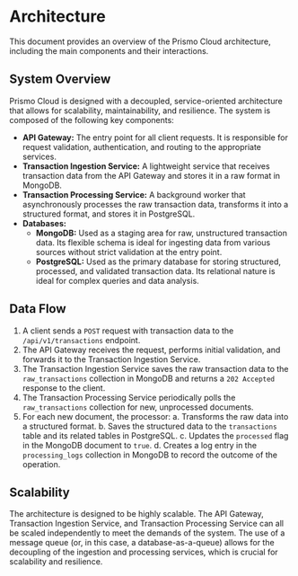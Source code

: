 # Architecture

This document provides an overview of the Prismo Cloud architecture, including the main components and their interactions.

## System Overview

Prismo Cloud is designed with a decoupled, service-oriented architecture that allows for scalability, maintainability, and resilience. The system is composed of the following key components:

- **API Gateway:** The entry point for all client requests. It is responsible for request validation, authentication, and routing to the appropriate services.
- **Transaction Ingestion Service:** A lightweight service that receives transaction data from the API Gateway and stores it in a raw format in MongoDB.
- **Transaction Processing Service:** A background worker that asynchronously processes the raw transaction data, transforms it into a structured format, and stores it in PostgreSQL.
- **Databases:**
  - **MongoDB:** Used as a staging area for raw, unstructured transaction data. Its flexible schema is ideal for ingesting data from various sources without strict validation at the entry point.
  - **PostgreSQL:** Used as the primary database for storing structured, processed, and validated transaction data. Its relational nature is ideal for complex queries and data analysis.

## Data Flow

1.  A client sends a `POST` request with transaction data to the `/api/v1/transactions` endpoint.
2.  The API Gateway receives the request, performs initial validation, and forwards it to the Transaction Ingestion Service.
3.  The Transaction Ingestion Service saves the raw transaction data to the `raw_transactions` collection in MongoDB and returns a `202 Accepted` response to the client.
4.  The Transaction Processing Service periodically polls the `raw_transactions` collection for new, unprocessed documents.
5.  For each new document, the processor:
    a.  Transforms the raw data into a structured format.
    b.  Saves the structured data to the `transactions` table and its related tables in PostgreSQL.
    c.  Updates the `processed` flag in the MongoDB document to `true`.
    d.  Creates a log entry in the `processing_logs` collection in MongoDB to record the outcome of the operation.

## Scalability

The architecture is designed to be highly scalable. The API Gateway, Transaction Ingestion Service, and Transaction Processing Service can all be scaled independently to meet the demands of the system. The use of a message queue (or, in this case, a database-as-a-queue) allows for the decoupling of the ingestion and processing services, which is crucial for scalability and resilience.
